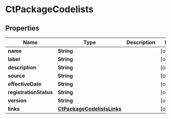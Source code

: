

# CtPackageCodelists


## Properties

| Name | Type | Description | Notes |
|------------ | ------------- | ------------- | -------------|
|**name** | **String** |  |  [optional] |
|**label** | **String** |  |  [optional] |
|**description** | **String** |  |  [optional] |
|**source** | **String** |  |  [optional] |
|**effectiveDate** | **String** |  |  [optional] |
|**registrationStatus** | **String** |  |  [optional] |
|**version** | **String** |  |  [optional] |
|**links** | [**CtPackageCodelistsLinks**](CtPackageCodelistsLinks.md) |  |  [optional] |



